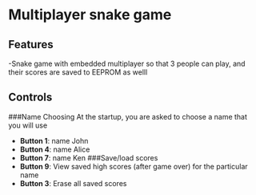 # Multiplayer snake game
## Features
-Snake game with embedded multiplayer so that 3 people can play, and their scores are saved to EEPROM as welll 
## Controls
###Name Choosing
At the startup, you are asked to choose a name that you will use<br>
- **Button 1**: name John
- **Button 4**: name Alice
- **Button 7**: name Ken
###Save/load scores
- **Button 9**: View saved high scores (after game over) for the particular name
- **Button 3**: Erase all saved  scores

